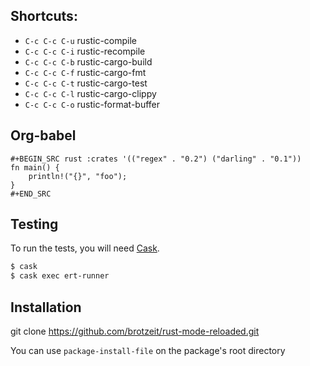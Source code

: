## Shortcuts:

* `C-c C-c C-u` rustic-compile
* `C-c C-c C-i` rustic-recompile
* `C-c C-c C-b` rustic-cargo-build
* `C-c C-c C-f` rustic-cargo-fmt
* `C-c C-c C-t` rustic-cargo-test
* `C-c C-c C-l` rustic-cargo-clippy
* `C-c C-c C-o` rustic-format-buffer

## Org-babel

```
#+BEGIN_SRC rust :crates '(("regex" . "0.2") ("darling" . "0.1"))
fn main() {
    println!("{}", "foo");
}
#+END_SRC
```

## Testing

To run the tests, you will
need [Cask](https://github.com/cask/cask).

``` bash
$ cask
$ cask exec ert-runner
```

## Installation

git clone https://github.com/brotzeit/rust-mode-reloaded.git

You can use `package-install-file` on the package's root directory
